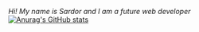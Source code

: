 *Hi! My name is Sardor and I am a future web developer*
[![Anurag's GitHub stats](https://github-readme-stats.vercel.app/api?username=Sardor)](https://github.com/Tojimurodovsardor25)

